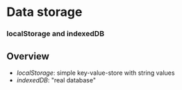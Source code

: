 # Data storage

### localStorage and indexedDB

## Overview

- _localStorage_: simple key-value-store with string values
- _indexedDB_: "real database"
